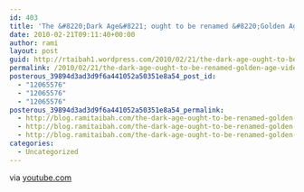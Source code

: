 ```yaml
---
id: 403
title: 'The &#8220;Dark Age&#8221; ought to be renamed &#8220;Golden Age&#8221; [VIDEO]'
date: 2010-02-21T09:11:40+00:00
author: rami
layout: post
guid: http://rtaibah1.wordpress.com/2010/02/21/the-dark-age-ought-to-be-renamed-golden-age-video
permalink: /2010/02/21/the-dark-age-ought-to-be-renamed-golden-age-video/
posterous_39894d3ad3d9f6a441052a50351e8a54_post_id:
  - "12065576"
  - "12065576"
  - "12065576"
posterous_39894d3ad3d9f6a441052a50351e8a54_permalink:
  - http://blog.ramitaibah.com/the-dark-age-ought-to-be-renamed-golden-age-v
  - http://blog.ramitaibah.com/the-dark-age-ought-to-be-renamed-golden-age-v
  - http://blog.ramitaibah.com/the-dark-age-ought-to-be-renamed-golden-age-v
categories:
  - Uncategorized
---
```

<div class="posterous_bookmarklet_entry">
  <div class="posterous_quote_citation">
    via <a href="http://www.youtube.com/watch?v=KRkO3hgHRP4">youtube.com</a>
  </div></p>
</div>